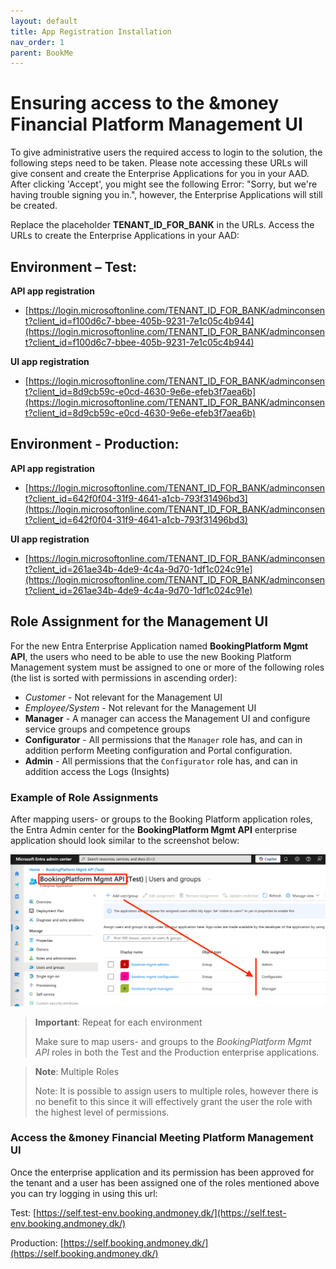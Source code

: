```yaml
---
layout: default
title: App Registration Installation
nav_order: 1
parent: BookMe
---
```


# Ensuring access to the &money Financial Platform Management UI

To give administrative users the required access to login to the solution, the following steps need to be taken.
Please note accessing these URLs will give consent and create the Enterprise Applications for you in your AAD.
After clicking 'Accept', you might see the following Error: "Sorry, but we're having trouble signing you in.",
however, the Enterprise Applications will still be created.

Replace the placeholder **TENANT_ID_FOR_BANK** in the URLs. Access the URLs to create the Enterprise Applications in your AAD:

## Environment – Test:

**API app registration**
- [https://login.microsoftonline.com/TENANT_ID_FOR_BANK/adminconsent?client_id=f100d6c7-bbee-405b-9231-7e1c05c4b944](https://login.microsoftonline.com/TENANT_ID_FOR_BANK/adminconsent?client_id=f100d6c7-bbee-405b-9231-7e1c05c4b944)

**UI app registration**
- [https://login.microsoftonline.com/TENANT_ID_FOR_BANK/adminconsent?client_id=8d9cb59c-e0cd-4630-9e6e-efeb3f7aea6b](https://login.microsoftonline.com/TENANT_ID_FOR_BANK/adminconsent?client_id=8d9cb59c-e0cd-4630-9e6e-efeb3f7aea6b)

## Environment - Production:

**API app registration**
- [https://login.microsoftonline.com/TENANT_ID_FOR_BANK/adminconsent?client_id=642f0f04-31f9-4641-a1cb-793f31496bd3](https://login.microsoftonline.com/TENANT_ID_FOR_BANK/adminconsent?client_id=642f0f04-31f9-4641-a1cb-793f31496bd3)

**UI app registration**
- [https://login.microsoftonline.com/TENANT_ID_FOR_BANK/adminconsent?client_id=261ae34b-4de9-4c4a-9d70-1df1c024c91e](https://login.microsoftonline.com/TENANT_ID_FOR_BANK/adminconsent?client_id=261ae34b-4de9-4c4a-9d70-1df1c024c91e)

## Role Assignment for the Management UI

For the new Entra Enterprise Application named **BookingPlatform Mgmt API**, the users who need to be able to use the 
new Booking Platform Management system must be assigned to one or more of the following roles (the list is sorted with 
permissions in ascending order):

- *Customer* - Not relevant for the Management UI
- *Employee/System* - Not relevant for the Management UI
- **Manager** - A manager can access the Management UI and configure service groups and competence groups
- **Configurator** - All permissions that the `Manager` role has, and can in addition perform Meeting configuration and Portal configuration.
- **Admin** - All permissions that the `Configurator` role has, and can in addition access the Logs (Insights)

### Example of Role Assignments 

After mapping users- or groups to the Booking Platform application roles, the Entra Admin center for the **BookingPlatform Mgmt API**
enterprise application should look similar to the screenshot below: 

![Map users/groups to roles](../assets/images/booking-platform-api-role-mappings.png "Map users and groups to the API roles")

> **Important**: Repeat for each environment
>
> Make sure to map users- and groups to the *BookingPlatform Mgmt API* roles in both the Test and the Production 
> enterprise applications.

> **Note**: Multiple Roles
>
> Note: It is possible to assign users to multiple roles, however there is no benefit to this since it will effectively 
> grant the user the role with the highest level of permissions.

### Access the &money Financial Meeting Platform Management UI

Once the enterprise application and its permission has been approved for the tenant and a user has been assigned one of
the roles mentioned above you can try logging in using this url:

Test: [https://self.test-env.booking.andmoney.dk/](https://self.test-env.booking.andmoney.dk/)

Production: [https://self.booking.andmoney.dk/](https://self.booking.andmoney.dk/)
